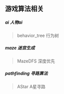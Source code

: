 ## 游戏算法相关

##### ai 人物ai

> behavior_tree 行为树

##### maze 迷宫生成

> MazeDFS 深度优先

##### pathfinding 寻路算法

> AStar A星寻路

